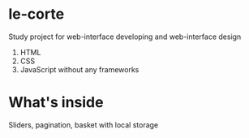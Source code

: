 # le-corte
Study project for web-interface developing and web-interface design
1. HTML
2. CSS
3. JavaScript without any frameworks
# What's inside 
Sliders, pagination, basket with local storage

